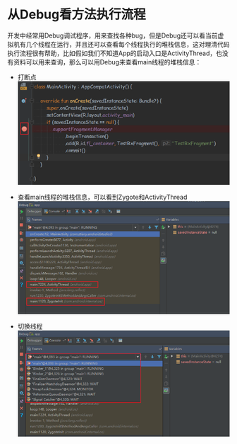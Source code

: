 # 从Debug看方法执行流程

开发中经常用Debug调试程序，用来查找各种bug，但是Debug还可以看当前虚拟机有几个线程在运行，并且还可以查看每个线程执行的堆栈信息，这对理清代码执行流程很有帮助，比如假如我们不知道App的启动入口是ActivityThread，也没有资料可以用来查询，那么可以用Debug来查看main线程的堆栈信息：

- 打断点
![](index_files/b271246e-d18e-40f9-9aca-d56c5fce5680.png)

- 查看main线程的堆栈信息，可以看到Zygote和ActivityThread
![](index_files/3238d2a9-552c-424e-ae6a-9a3ea42cf04d.png)

- 切换线程
![](index_files/de2bcc8a-4f82-4d1e-b932-e8a36d7b5d93.png)